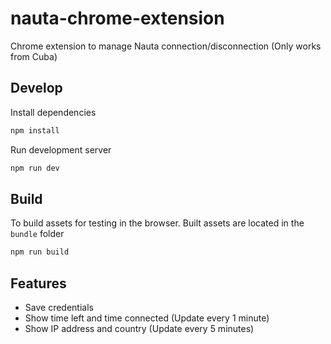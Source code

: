 # nauta-chrome-extension

Chrome extension to manage Nauta connection/disconnection (Only works from Cuba)

## Develop

Install dependencies

```bash
npm install
```

Run development server

```bash
npm run dev
```
## Build

To build assets for testing in the browser. Built assets are located 
in the `bundle` folder

```bash
npm run build
```

## Features

- Save credentials
- Show time left and time connected (Update every 1 minute)
- Show IP address and country (Update every 5 minutes)
